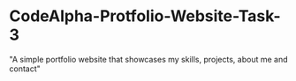 # CodeAlpha-Protfolio-Website-Task-3
"A simple portfolio website that showcases my skills, projects, about me and contact"
